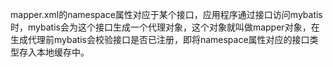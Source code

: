 mapper.xml的namespace属性对应于某个接口，应用程序通过接口访问mybatis时，mybatis会为这个接口生成一个代理对象，这个对象就叫做mapper对象，在生成代理前mybatis会校验接口是否已注册，即将namespace属性对应的接口类型存入本地缓存中。